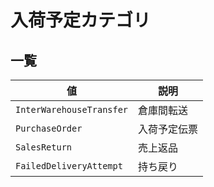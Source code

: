 

入荷予定カテゴリ
========


一覧
--




| 値 | 説明 |
| --- | --- |
| `InterWarehouseTransfer` | 倉庫間転送 |
| `PurchaseOrder` | 入荷予定伝票 |
| `SalesReturn` | 売上返品 |
| `FailedDeliveryAttempt` | 持ち戻り |



